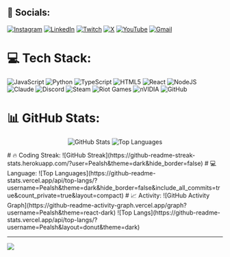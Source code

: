 
## 🤝 Socials:
[![Instagram](https://img.shields.io/badge/Instagram-%23E4405F.svg?style=for-the-badge&logo=Instagram&logoColor=white)](https://instagram.com/your_username)
[![LinkedIn](https://img.shields.io/badge/linkedin-%230077B5.svg?style=for-the-badge&logo=linkedin&logoColor=white)](https://linkedin.com/in/your_username)
[![Twitch](https://img.shields.io/badge/Twitch-%239146FF.svg?style=for-the-badge&logo=Twitch&logoColor=white)](https://twitch.tv/your_username)
[![X](https://img.shields.io/badge/X-black.svg?style=for-the-badge&logo=X&logoColor=white)](https://x.com/your_username)
[![YouTube](https://img.shields.io/badge/YouTube-%23FF0000.svg?style=for-the-badge&logo=YouTube&logoColor=white)](https://youtube.com/@your_username)
[![Gmail](https://img.shields.io/badge/Gmail-D14836?style=for-the-badge&logo=gmail&logoColor=white)](mailto:your.email@gmail.com)

# 💻 Tech Stack:
![JavaScript](https://img.shields.io/badge/JAVASCRIPT-323330.svg?style=for-the-badge&logo=javascript&logoColor=F7DF1E) ![Python](https://img.shields.io/badge/PYTHON-3670A0?style=for-the-badge&logo=python&logoColor=ffdd54) ![TypeScript](https://img.shields.io/badge/TYPESCRIPT-007ACC.svg?style=for-the-badge&logo=typescript&logoColor=white) ![HTML5](https://img.shields.io/badge/HTML5-E34F26.svg?style=for-the-badge&logo=html5&logoColor=white) ![React](https://img.shields.io/badge/REACT-20232a.svg?style=for-the-badge&logo=react&logoColor=61DAFB) ![NodeJS](https://img.shields.io/badge/NODE.JS-6DA55F?style=for-the-badge&logo=node.js&logoColor=white) ![Claude](https://img.shields.io/badge/CLAUDE-FF6B35?style=for-the-badge&logoColor=white) ![Discord](https://img.shields.io/badge/DISCORD-5865F2.svg?style=for-the-badge&logo=discord&logoColor=white) ![Steam](https://img.shields.io/badge/STEAM-000000.svg?style=for-the-badge&logo=steam&logoColor=white) ![Riot Games](https://img.shields.io/badge/RIOT_GAMES-D32936.svg?style=for-the-badge&logo=riotgames&logoColor=white) ![nVIDIA](https://img.shields.io/badge/NVIDIA-76B900.svg?style=for-the-badge&logo=nvidia&logoColor=white) ![GitHub](https://img.shields.io/badge/GITHUB-121011.svg?style=for-the-badge&logo=github&logoColor=white)

# 📊 GitHub Stats:
<p align="center">
  <img src="https://github-readme-stats.vercel.app/api?username=Pealsh&show_icons=true&theme=dark" alt="GitHub Stats" />
  <img src="https://github-readme-stats.vercel.app/api/top-langs/?username=Pealsh&layout=compact&theme=dark" alt="Top Languages" />
</p>
# 🔥 Coding Streak:
![GitHub Streak](https://github-readme-streak-stats.herokuapp.com/?user=Pealsh&theme=dark&hide_border=false)
# 💻 Language:
![Top Languages](https://github-readme-stats.vercel.app/api/top-langs/?username=Pealsh&theme=dark&hide_border=false&include_all_commits=true&count_private=true&layout=compact)
# 📈 Activity:
![GitHub Activity Graph](https://github-readme-activity-graph.vercel.app/graph?username=Pealsh&theme=react-dark)
![Top Langs](https://github-readme-stats.vercel.app/api/top-langs/?username=Pealsh&layout=donut&theme=dark)

<!--START_SECTION:activity-->
<!--END_SECTION:activity-->

---
[![](https://visitcount.itsvg.in/api?id=Pealsh&icon=0&color=0)](https://visitcount.itsvg.in)
